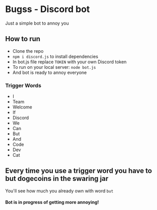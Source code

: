 # Bugss - Discord bot

Just a simple bot to annoy you

## How to run
* Clone the repo
* `npm i discord.js` to install dependencies
* In bot.js file replace `TOKEN` with your own Discord token
* To run on your local server: `node bot.js`
* And bot is ready to annoy everyone

### Trigger Words
* I
* Team
* Welcome
* If
* Discord
* We
* Can
* But
* And
* Code
* Dev
* Cat

## Every time you use a trigger word you have to but dogecoins in the swaring jar
You'll see how much you already own with word `but`

#### Bot is in progress of getting more annoying!
